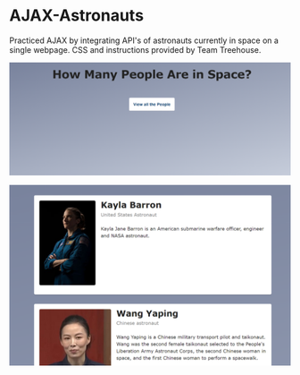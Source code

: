 # AJAX-Astronauts
Practiced AJAX by integrating API's of astronauts currently in space on a single webpage.
CSS and instructions provided by Team Treehouse.

![1.](img/1.PNG?raw=true "Title")

![2](img/2.PNG?raw=true "Title")
